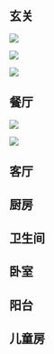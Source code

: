 

## 玄关

![](https://img.haohaozhu.cn/App-imageShow/o_phone/58fad22g43s10Wq00q1o3vm54k55?iv=1&w=1080&h=1667.3266078184)

![](https://img.haohaozhu.cn/App-imageShow/o_phone/a19b422yo3y80TC00q24uh93czaa?iv=1&w=1080&h=1440)

![](https://img.haohaozhu.cn/App-imageShow/o_phone/5526321111jk0RU00q24iio4wkog?iv=1&w=1080&h=1620.4051012753)

## 餐厅

![](https://img.haohaozhu.cn/App-imageShow/o_phone/6114020u01c00Xv00q2k04w512b1?iv=1&w=1080&h=1728)

![](https://img.haohaozhu.cn/App-imageShow/o_phone/dc3bf21uo29i0Tr00q2dokm44rid?iv=1&w=1080&h=1320.3)

## 客厅

## 厨房

## 卫生间

## 卧室

## 阳台

## 儿童房

## 


